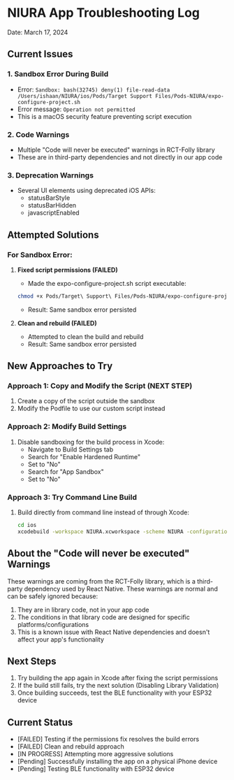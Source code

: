 # NIURA App Troubleshooting Log

Date: March 17, 2024

## Current Issues

### 1. Sandbox Error During Build
- Error: `Sandbox: bash(32745) deny(1) file-read-data /Users/ishaan/NIURA/ios/Pods/Target Support Files/Pods-NIURA/expo-configure-project.sh`
- Error message: `Operation not permitted`
- This is a macOS security feature preventing script execution

### 2. Code Warnings
- Multiple "Code will never be executed" warnings in RCT-Folly library
- These are in third-party dependencies and not directly in our app code

### 3. Deprecation Warnings
- Several UI elements using deprecated iOS APIs:
  - statusBarStyle
  - statusBarHidden
  - javascriptEnabled

## Attempted Solutions

### For Sandbox Error:

1. **Fixed script permissions (FAILED)**
   - Made the expo-configure-project.sh script executable:
   ```bash
   chmod +x Pods/Target\ Support\ Files/Pods-NIURA/expo-configure-project.sh
   ```
   - Result: Same sandbox error persisted

2. **Clean and rebuild (FAILED)**
   - Attempted to clean the build and rebuild
   - Result: Same sandbox error persisted

## New Approaches to Try

### Approach 1: Copy and Modify the Script (NEXT STEP)
1. Create a copy of the script outside the sandbox
2. Modify the Podfile to use our custom script instead

### Approach 2: Modify Build Settings
1. Disable sandboxing for the build process in Xcode:
   - Navigate to Build Settings tab
   - Search for "Enable Hardened Runtime"
   - Set to "No"
   - Search for "App Sandbox"
   - Set to "No"

### Approach 3: Try Command Line Build
1. Build directly from command line instead of through Xcode:
   ```bash
   cd ios
   xcodebuild -workspace NIURA.xcworkspace -scheme NIURA -configuration Debug -destination "platform=iOS,name=Ishaan's iPhone"
   ```

## About the "Code will never be executed" Warnings

These warnings are coming from the RCT-Folly library, which is a third-party dependency used by React Native. These warnings are normal and can be safely ignored because:

1. They are in library code, not in your app code
2. The conditions in that library code are designed for specific platforms/configurations
3. This is a known issue with React Native dependencies and doesn't affect your app's functionality

## Next Steps

1. Try building the app again in Xcode after fixing the script permissions
2. If the build still fails, try the next solution (Disabling Library Validation)
3. Once building succeeds, test the BLE functionality with your ESP32 device

## Current Status

- [FAILED] Testing if the permissions fix resolves the build errors
- [FAILED] Clean and rebuild approach
- [IN PROGRESS] Attempting more aggressive solutions
- [Pending] Successfully installing the app on a physical iPhone device
- [Pending] Testing BLE functionality with ESP32 device 
